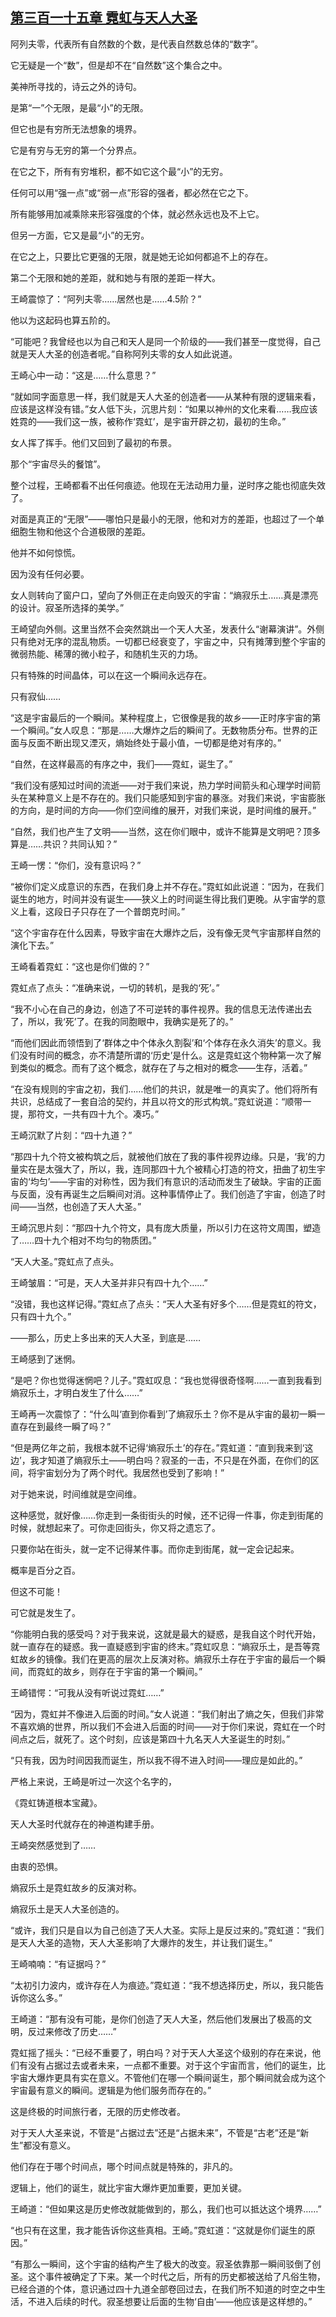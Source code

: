 ## [第三百一十五章 霓虹与天人大圣](https://www.xxbiquge.com/11_11207/9246267.html)


  阿列夫零，代表所有自然数的个数，是代表自然数总体的“数字”。

  它无疑是一个“数”，但是却不在“自然数”这个集合之中。

  美神所寻找的，诗云之外的诗句。

  是第“一”个无限，是最“小”的无限。

  但它也是有穷所无法想象的境界。

  它是有穷与无穷的第一个分界点。

  在它之下，所有有穷堆积，都不如它这个最“小”的无穷。

  任何可以用“强一点”或“弱一点”形容的强者，都必然在它之下。

  所有能够用加减乘除来形容强度的个体，就必然永远也及不上它。

  但另一方面，它又是最“小”的无穷。

  在它之上，只要比它更强的无限，就是她无论如何都追不上的存在。

  第二个无限和她的差距，就和她与有限的差距一样大。

  王崎震惊了：“阿列夫零……居然也是……4.5阶？”

  他以为这起码也算五阶的。

  “可能吧？我曾经也以为自己和天人是同一个阶级的——我们甚至一度觉得，自己就是天人大圣的创造者呢。”自称阿列夫零的女人如此说道。

  王崎心中一动：“这是……什么意思？”

  “就如同字面意思一样，我们就是天人大圣的创造者——从某种有限的逻辑来看，应该是这样没有错。”女人低下头，沉思片刻：“如果以神州的文化来看……我应该姓霓的——我们这一族，被称作‘霓虹’，是宇宙开辟之初，最初的生命。”

  女人挥了挥手。他们又回到了最初的布景。

  那个“宇宙尽头的餐馆”。

  整个过程，王崎都看不出任何痕迹。他现在无法动用力量，逆时序之能也彻底失效了。

  对面是真正的“无限”——哪怕只是最小的无限，他和对方的差距，也超过了一个单细胞生物和他这个合道极限的差距。

  他并不如何惊慌。

  因为没有任何必要。

  女人则转向了窗户口，望向了外侧正在走向毁灭的宇宙：“熵寂乐土……真是漂亮的设计。寂圣所选择的美学。”

  王崎望向外侧。这里当然不会突然跳出一个天人大圣，发表什么“谢幕演讲”。外侧只有绝对无序的混乱物质。一切都已经衰变了，宇宙之中，只有摊薄到整个宇宙的微弱热能、稀薄的微小粒子，和随机生灭的力场。

  只有特殊的时间晶体，可以在这一个瞬间永远存在。

  只有寂仙……

  “这是宇宙最后的一个瞬间。某种程度上，它很像是我的故乡——正时序宇宙的第一个瞬间。”女人叹息：“那是……大爆炸之后的瞬间了。无数物质分布。世界的正面与反面不断出现又湮灭，熵始终处于最小值，一切都是绝对有序的。”

  “自然，在这样最高的有序之中，我们——霓虹，诞生了。”

  “我们没有感知过时间的流逝——对于我们来说，热力学时间箭头和心理学时间箭头在某种意义上是不存在的。我们只能感知到宇宙的暴涨。对我们来说，宇宙膨胀的方向，是时间的方向——你们空间维的展开，对我们来说，是时间维的展开。”

  “自然，我们也产生了文明——当然，这在你们眼中，或许不能算是文明吧？顶多算是……共识？共同认知？”

  王崎一愣：“你们，没有意识吗？”

  “被你们定义成意识的东西，在我们身上并不存在。”霓虹如此说道：“因为，在我们诞生的地方，时间并没有诞生——狭义上的时间诞生得比我们更晚。从宇宙学的意义上看，这段日子只存在了一个普朗克时间。”

  “这个宇宙存在什么因素，导致宇宙在大爆炸之后，没有像无灵气宇宙那样自然的演化下去。”

  王崎看着霓虹：“这也是你们做的？”

  霓虹点了点头：“准确来说，一切的转机，是我的‘死’。”

  “我不小心在自己的身边，创造了不可逆转的事件视界。我的信息无法传递出去了，所以，我‘死’了。在我的同胞眼中，我确实是死了的。”

  “而他们因此而领悟到了‘群体之中个体永久割裂’和‘个体存在永久消失’的意义。我们没有时间的概念，亦不清楚所谓的‘历史’是什么。这是霓虹这个物种第一次了解到类似的概念。而有了这个概念，就存在了与之相对的概念——生存，活着。”

  “在没有规则的宇宙之初，我们……他们的共识，就是唯一的真实了。他们将所有共识，总结成了一套自洽的契约，并且以符文的形式构筑。”霓虹说道：“顺带一提，那符文，一共有四十九个。凑巧。”

  王崎沉默了片刻：“四十九道？”

  “那四十九个符文被构筑之后，就被他们放在了我的事件视界边缘。只是，‘我’的力量实在是太强大了，所以，我，连同那四十九个被精心打造的符文，扭曲了初生宇宙的‘均匀’——宇宙的对称性，因为我们有意识的活动而发生了破缺。宇宙的正面与反面，没有再诞生之后瞬间对消。这种事情停止了。我们创造了宇宙，创造了时间——当然，也创造了天人大圣。”

  王崎沉思片刻：“那四十九个符文，具有庞大质量，所以引力在这符文周围，塑造了……四十九个相对不均匀的物质团。”

  “天人大圣。”霓虹点了点头。

  王崎皱眉：“可是，天人大圣并非只有四十九个……”

  “没错，我也这样记得。”霓虹点了点头：“天人大圣有好多个……但是霓虹的符文，只有四十九个。”

  ——那么，历史上多出来的天人大圣，到底是……

  王崎感到了迷惘。

  “是吧？你也觉得迷惘吧？儿子。”霓虹叹息：“我也觉得很奇怪啊……一直到我看到熵寂乐土，才明白发生了什么……”

  王崎再一次震惊了：“什么叫‘直到你看到’了熵寂乐土？你不是从宇宙的最初一瞬一直存在到最终一瞬了吗？”

  “但是两亿年之前，我根本就不记得‘熵寂乐土’的存在。”霓虹道：“直到我来到‘这边’，我才知道了熵寂乐土——明白吗？寂圣的一击，不只是在外面，在你们的区间，将宇宙划分为了两个时代。我居然也受到了影响！”

  对于她来说，时间维就是空间维。

  这种感觉，就好像……你走到一条街街头的时候，还不记得一件事，你走到街尾的时候，就想起来了。可你走回街头，你又将之遗忘了。

  只要你站在街头，就一定不记得某件事。而你走到街尾，就一定会记起来。

  概率是百分之百。

  但这不可能！

  可它就是发生了。

  “你能明白我的感受吗？对于我来说，这就是最大的疑惑，是我自这个时代开始，就一直存在的疑惑。我一直疑惑到宇宙的终末。”霓虹叹息：“熵寂乐土，是吾等霓虹故乡的镜像。我们在更高的层次上反演对称。熵寂乐土存在于宇宙的最后一个瞬间，而霓虹的故乡，则存在于宇宙的第一个瞬间。”

  王崎错愕：“可我从没有听说过霓虹……”

  “因为，霓虹并不像进入后面的时间。”女人说道：“我们射出了熵之矢，但我们非常不喜欢熵的世界，所以我们不会进入后面的时间——对于你们来说，霓虹在一个时间点之后，就死了。这个时刻，应该是第四十九名天人大圣诞生的时刻。”

  “只有我，因为时间因我而诞生，所以我不得不进入时间——理应是如此的。”

  严格上来说，王崎是听过一次这个名字的，

  《霓虹铸道根本宝藏》。

  天人大圣时代就存在的神道构建手册。

  王崎突然感觉到了……

  由衷的恐惧。

  熵寂乐土是霓虹故乡的反演对称。

  熵寂乐土是天人大圣创造的。

  “或许，我们只是自以为自己创造了天人大圣。实际上是反过来的。”霓虹道：“我们是天人大圣的造物，天人大圣影响了大爆炸的发生，并让我们诞生。”

  王崎喃喃：“有证据吗？”

  “太初引力波内，或许存在人为痕迹。”霓虹道：“我不想选择历史，所以，我只能告诉你这么多。”

  王崎道：“那有没有可能，是你们创造了天人大圣，然后他们发展出了极高的文明，反过来修改了历史……”

  霓虹摇了摇头：“已经不重要了，明白吗？对于天人大圣这个级别的存在来说，他们有没有占据过去或者未来，一点都不重要。对于这个宇宙而言，他们的诞生，比宇宙大爆炸更具有实在意义。不管他们在哪一个瞬间诞生，那个瞬间就会成为这个宇宙最有意义的瞬间。逻辑是为他们服务而存在的。”

  这是终极的时间旅行者，无限的历史修改者。

  对于天人大圣来说，不管是“占据过去”还是“占据未来”，不管是“古老”还是“新生”都没有意义。

  他们存在于哪个时间点，哪个时间点就是特殊的，非凡的。

  逻辑上，他们的诞生，就比宇宙大爆炸更加重要，更加关键。

  王崎道：“但如果这是历史修改就能做到的，那么，我们也可以抵达这个境界……”

  “也只有在这里，我才能告诉你这些真相。王崎。”霓虹道：“这就是你们诞生的原因。”

  “有那么一瞬间，这个宇宙的结构产生了极大的改变。寂圣依靠那一瞬间驳倒了创圣。这个事件被确定了下来。某一个时代之后，所有的历史都被送给了凡俗生物，已经合道的个体，意识通过四十九道全部卷回过去，在我们所不知道的时空之中生活，不进入后续的时代。寂圣想要让后面的生物‘自由’——他应该是这样想的。”
